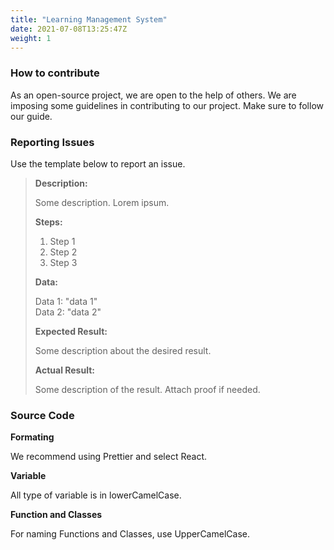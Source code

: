 ```yaml
---
title: "Learning Management System"
date: 2021-07-08T13:25:47Z
weight: 1
---
```


### How to contribute

As an open-source project, we are open to the help of others. We are imposing some guidelines in contributing to our project. Make sure to follow our guide.

### Reporting Issues

Use the template below to report an issue.

> **Description:**
>
> Some description. Lorem ipsum.
>
> **Steps:**
>
> 1. Step 1
> 2. Step 2
> 3. Step 3
>
> **Data:**
>
> Data 1: "data 1"<br />
> Data 2: "data 2"
>
> **Expected Result:**
>
> Some description about the desired result.
>
> **Actual Result:**
>
> Some description of the result. Attach proof if needed.

### Source Code

**Formating**

We recommend using Prettier and select React.

**Variable**

All type of variable is in lowerCamelCase.

**Function and Classes**

For naming Functions and Classes, use UpperCamelCase.
